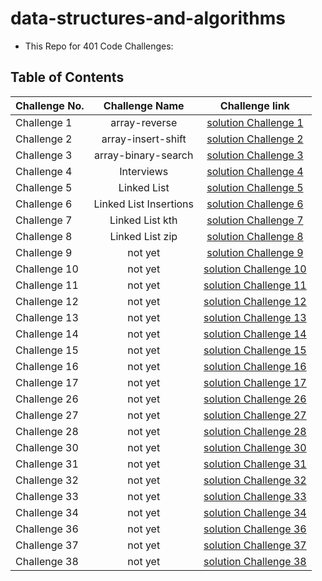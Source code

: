 # data-structures-and-algorithms

- This Repo for 401 Code Challenges:

## Table of Contents

| Challenge No. |     Challenge Name     |                               Challenge link                               |
| ------------- | :--------------------: | :------------------------------------------------------------------------: |
| Challenge 1   |     array-reverse      |          [solution Challenge 1](./python/array-reverse/README.md)          |
| Challenge 2   |   array-insert-shift   |       [solution Challenge 2](./python/array-insert-shift/README.md)        |
| Challenge 3   |  array-binary-search   |       [solution Challenge 3](./python/array-binary-search/README.md)       |
| Challenge 4   |       Interviews       |           [solution Challenge 4](./python/Interviews/README.md)            |
| Challenge 5   |      Linked List       |           [solution Challenge 5](./python/linkedLists/README.md)           |
| Challenge 6   | Linked List Insertions | [solution Challenge 6](./python/linked-list-insertions/readme/README06.md) |
| Challenge 7   |    Linked List kth     |     [solution Challenge 7](./python/linked-list-insertions/README.md)      |
| Challenge 8   |    Linked List zip     | [solution Challenge 8](./python/linked-list-insertions/readme/README08.md) |
| Challenge 9   |        not yet         |                      [solution Challenge 9](./python)                      |
| Challenge 10  |        not yet         |                     [solution Challenge 10](./python)                      |
| Challenge 11  |        not yet         |                     [solution Challenge 11](./python)                      |
| Challenge 12  |        not yet         |                     [solution Challenge 12](./python)                      |
| Challenge 13  |        not yet         |                     [solution Challenge 13](./python)                      |
| Challenge 14  |        not yet         |                     [solution Challenge 14](./python)                      |
| Challenge 15  |        not yet         |                     [solution Challenge 15](./python)                      |
| Challenge 16  |        not yet         |                     [solution Challenge 16](./python)                      |
| Challenge 17  |        not yet         |                     [solution Challenge 17](./python)                      |
| Challenge 26  |        not yet         |                     [solution Challenge 26](./python)                      |
| Challenge 27  |        not yet         |                     [solution Challenge 27](./python)                      |
| Challenge 28  |        not yet         |                     [solution Challenge 28](./python)                      |
| Challenge 30  |        not yet         |                     [solution Challenge 30](./python)                      |
| Challenge 31  |        not yet         |                     [solution Challenge 31](./python)                      |
| Challenge 32  |        not yet         |                     [solution Challenge 32](./python)                      |
| Challenge 33  |        not yet         |                     [solution Challenge 33](./python)                      |
| Challenge 34  |        not yet         |                     [solution Challenge 34](./python)                      |
| Challenge 36  |        not yet         |                     [solution Challenge 36](./python)                      |
| Challenge 37  |        not yet         |                     [solution Challenge 37](./python)                      |
| Challenge 38  |        not yet         |                     [solution Challenge 38](./python)                      |
